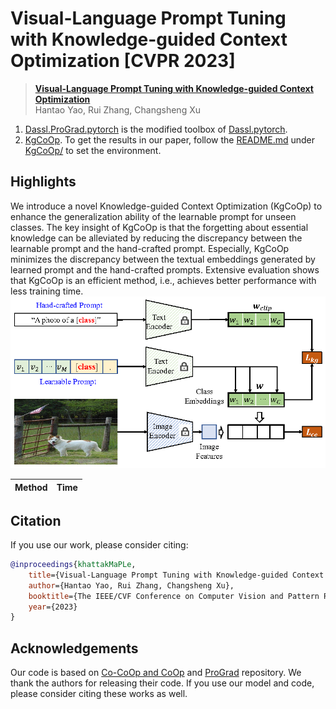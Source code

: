 
# Visual-Language Prompt Tuning with Knowledge-guided Context Optimization  [CVPR 2023]

> [**Visual-Language Prompt Tuning with Knowledge-guided Context Optimization**](https://arxiv.org/abs/2210.03117)<br>
> Hantao Yao, Rui Zhang, Changsheng Xu

1. [Dassl.ProGrad.pytorch](Dassl.ProGrad.pytorch/) is the modified toolbox of [Dassl.pytorch](https://github.com/KaiyangZhou/Dassl.pytorch).
2. [KgCoOp](KgCoOp/). To get the results in our paper, follow the [README.md](KgCoOp/README.md) under [KgCoOp/](KgCoOp/) to set the environment.

## Highlights
We introduce a novel Knowledge-guided Context Optimization (KgCoOp) to enhance the generalization ability of the learnable prompt for unseen classes. The key insight of KgCoOp is that the forgetting about essential knowledge can be alleviated by reducing the discrepancy between the learnable prompt and the hand-crafted prompt. Especially, KgCoOp minimizes the discrepancy between the textual embeddings generated by learned prompt and the hand-crafted prompts. Extensive evaluation shows that KgCoOp is an efficient method, i.e., achieves better performance with less training time.
![main figure](fig_main.png)

| Method | Time |
|--------|-------|


## Citation
If you use our work, please consider citing:
```bibtex
@inproceedings{khattakMaPLe,
    title={Visual-Language Prompt Tuning with Knowledge-guided Context Optimization},
    author={Hantao Yao, Rui Zhang, Changsheng Xu},
    booktitle={The IEEE/CVF Conference on Computer Vision and Pattern Recognition},
    year={2023}
}
```


## Acknowledgements
Our code is based on [Co-CoOp and CoOp](https://github.com/KaiyangZhou/CoOp) and [ProGrad](https://github.com/BeierZhu/Prompt-align) repository. We thank the authors for releasing their code. If you use our model and code, please consider citing these works as well.
